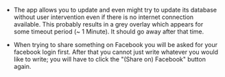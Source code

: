 - The app allows you to update and even might try to update its database without user intervention even if there is no internet connection available. This probably results in a grey overlay which appears for some timeout period (~ 1 Minute). It should go away after that time. 

- When trying to share something on Facebook you will be asked for your facebook login first. After that you cannot just write whatever you would like to write; you will have to click the "(Share on) Facebook" button again.

